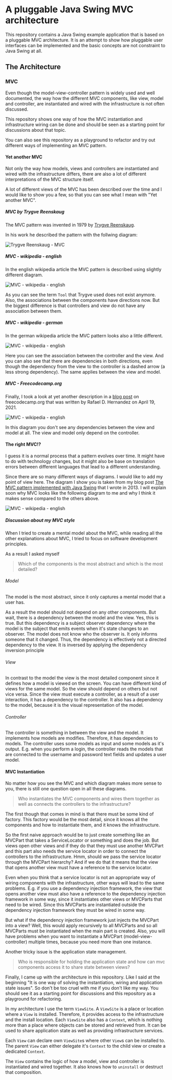 # A pluggable Java Swing MVC architecture

This repository contains a Java Swing example application that is based on 
a pluggable MVC architecture. It is an attempt to show how pluggable user interfaces
can be implemented and the basic concepts are not constraint to Java Swing at all.

## The Architecture

### MVC

Even though the model-view-controller pattern is widely used and well documented, the way how the different MVC components,
like view, model and controller, are instantiated and wired with the infrastructure is not often discussed.

This repository shows one way of how the MVC instantiation and infrastructure wiring can be done and should
be seen as a starting point for discussions about that topic. 

You can also see this repository as a playground to refactor and try out different ways of implementing an MVC pattern.

#### Yet another MVC

Not only the way how models, views and controllers are instantiated and wired with the infrastructure differs, there are
also a lot of different interpretations of the MVC structure itself.

A lot of different views of the MVC has been described over the time and I would like to show you a few, so that
you can see what I mean with "Yet another MVC".

##### MVC by Trygve Reenskaug

The MVC pattern was invented in 1979 by [Trygve Reenskaug](https://en.wikipedia.org/wiki/Trygve_Reenskaug).

In his work he described the pattern with the follwing diagram:

![Trygve Reenskaug - MVC](res/mvc-trygve-reenskaug-1979.png)

##### MVC - wikipedia - english

In the english wikipedia article the MVC pattern is described using slightly different diagram.

![MVC - wikipedia - english](res/mvc-wiki-en-23.06.2023.png)

As you can see the term `Tool` that Trygve used does not exist anymore. 
Also, the associations between the components have directions now. But the biggest difference is that
controllers and view do not have any association between them.

##### MVC - wikipedia - german

In the german wikipedia article the MVC pattern looks also a little different.

![MVC - wikipedia - english](res/mvc-wiki-de-23.06.2023.png)

Here you can see the association between the controller and the view. And you can also see that there are
dependencies in both directions, even though the dependency from the view to the controller is a dashed arrow 
(a less strong dependency). The same applies between the view and model.

##### MVC - Freecodecamp.org

Finally, I took a look at yet another description in a [blog post](https://www.freecodecamp.org/news/the-model-view-controller-pattern-mvc-architecture-and-frameworks-explained/) on freecodecamp.org that was written by Rafael D. Hernandez on April 19, 2021.

![MVC - wikipedia - english](res/mvc-freecodecamp.org-23.06.2023.png)

In this diagram you don't see any dependencies between the view and model at all. The view and model only depend
on the controller.


#### The right MVC!?

I guess it is a normal process that a pattern evolves over time. 
It might have to do with technology changes, but it might also be base on 
translation errors between different languages that lead to a different understanding.

Since there are so many different ways of diagrams. I would like to add my point of view here. The diagram I show you is taken from my blog post [The MVC pattern implemented with Java Swing](https://link-intersystems.com/blog/2013/07/20/the-mvc-pattern-implemented-with-java-swing/) that I wrote in 2013.
I will explain soon why MVC looks like the following diagram to me and why I think it makes sense compared to the others above.

![MVC - wikipedia - english](res/mvc-link-intersystems-20-07-2023.png)

##### Discussion about my MVC style

When I tried to create a mental model about the MVC, while reading all the other explanations about MVC, I tried to focus on software development principles.

As a result I asked myself 

> Which of the components is the most abstract and which is the most detailed?

###### Model

The model is the most abstract, since it only captures a mental model that a user has. 

As a result the model should not depend on any other components. But wait, there is a dependency between
the model and the view. Yes, this is true. But this dependency is a subject observer dependency where the model is the subject that
emits events when it's state changes to an observer. The model does not know who the observer is. 
It only informs someone that it changed. Thus, the dependency is effectively not a directed dependency to the view.
It is inversed by applying the dependency inversion principle

###### View

In contrast to the model the view is the most detailed component since it defines how a model is viewed on the screen.
You can have different kind of views for the same model. So the view should depend on others but not vice versa.
Since the view must execute a controller, as a result of a user interaction, it has a dependency to the controller.
It also has a dependency to the model, because it is the visual representation of the model.


###### Controller

The controller is something in between the view and the model. It implements how models are modifies. Therefore, it has
dependencies to models. The controller uses some models as input and some models as it's output. E.g. when you perform
a login, the controller reads the models that are connected to the username and password text fields and updates a user model.

#### MVC Instantiation

No matter how you see the MVC and which diagram makes more sense to you, there is still one question open in all these diagrams.

> Who instantiates the MVC components and wires them together as well as connects the controllers to the infrastructure?

The first though that comes in mind is that there must be some kind of factory. This factory would be the most detail, since it knows all
the components and how to instantiate them, and it knows the infrastructure.

So the first naive approach would be to just create something like an MVCPart that takes a ServiceLocator or something and does the job.
But views open other views and if they do that they must use another MVCPart and this part also needs the service locator in order
to connect the controllers to the infrastructure. Hmm, should we pass the service locator through the
MVCPart hierarchy? And if we do that it means that the view that opens another view must have a reference to the service locator.

Even when you think that a service locator is not an appropriate way of wiring components with the infrastructure, other ways
will lead to the same problems. E.g. if you use a dependency injection framework, the view that opens another view must
also have a reference to the dependency injection framework in some way, since it instantiates other views or MVCParts that need to be wired.
Since this MVCParts are instantiated outside the dependency injection framework they must be wired in some way.

But what if the dependency injection framework just injects the MVCPart into a view? Well, this would apply recursively to all MVCParts
and so all MVCParts must be instantiated when the main part is created. Also, you will have problems when
you want to instantiate a MVCPart (model-view-controller) multiple times, because you need more than one instance.

Another tricky issue is the application state management.

> Who is responsible for holding the application state and how can mvc components access it to share state between views?

Finally, I came up with the architecture in this repository. Like I said at the beginning "It is one way of solving the instantiation, wiring and application state issues".
So don't be too cruel with me if you don't like my way. You should see it as a starting point for discussions and this repository as a playground for refactoring.

In my architecture I use the term `ViewSite`. A `ViewSite` is a place or location where a `View` is installed.
Therefore, it provides access to the infrastructure and the install location. Each `ViewSite` also has a `Context`, which is nothing more
than a place where objects can be stored and retrieved from. It can be used to share application state as well as providing infrastructure services.

Each `View` can declare own `ViewSite`s where other `View`s can be installed to. The parent `View` can either delegate it's
`Context` to the child view or create a dedicated `Context`.

The `View` contains the logic of how a model, view and controller is instantiated and wired together. It also
knows how to `uninstall` or destruct that composition.
